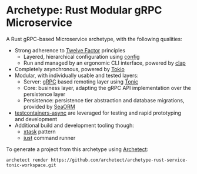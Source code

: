 # Archetype: Rust Modular gRPC Microservice

A Rust gRPC-based Microservice archetype, with the following qualities:

- Strong adherence to [Twelve Factor](https://12factor.net/) principles
  - Layered, hierarchical configuration using [config](https://github.com/mehcode/config-rs) 
  - Run and managed by an ergonomic CLI interface, powered by [clap](https://github.com/clap-rs/clap)
- Completely asynchronous, powered by [Tokio](https://tokio.rs/)
- Modular, with individually usable and tested layers:
  - Server: [gRPC](https://grpc.io/) based remoting layer using [Tonic](https://github.com/hyperium/tonic)
  - Core: business layer, adapting the gRPC API implementation over the persistence layer
  - Persistence: persistence tier abstraction and database migrations, provided by [SeaORM](https://github.com/SeaQL/sea-orm)
- [testcontainers-async](https://github.com/jimmiebfulton/testcontainers-async-rust) are leveraged for testing and rapid prototyping and development
- Additional build and development tooling though:
  - [xtask](https://github.com/matklad/cargo-xtask/) pattern
  - [just](https://github.com/casey/just) command runner


To generate a project from this archetype using [Archetect](https://github.com/archetect/archetect):

```shell
archetect render https://github.com/archetect/archetype-rust-service-tonic-workspace.git
```
